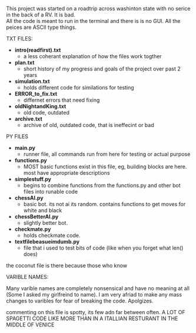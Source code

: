 This project was started on a roadtrip across washinton state with no serice in the back of a RV. It is bad.<br>
All the code is meant to run in the terminal and there is is no GUI. All the peices are ASCII type things.<br>

TXT FILES:  
  - **intro(readfirst).txt** 
    * a less coherant explanation of how the files work togther
  - **plan.txt** 
    * short history of my progress and goals of the project over past 2 years 
  - **simulation.txt**
    * holds different code for similations for testing
  - **ERROR_to_fix.txt** 
    * differnet errors that need fixing
  - **oldNightandKing.txt**
    * old code, outdated
  - **archive.txt**
    * archive of old, outdated code, that is ineffecint or bad

PY FILES
 - **main.py** 
    * runner file, all commands run from here for testing or actual purpose 
 - **functions.py**
    * MOST basic functions exist in this file, eg, building blocks are here. most have appropriate descriptions
 - **simplestuff.py**
    * begins to combine functions from the functions.py and other bot files into runable code
 - **chessAI.py**
    * basic bot. its not ai its random. contains functions to get moves for white and black
 - **chessBetterAI.py**
    * slightly better bot.
 - **checkmate.py**
    * holds checkmate code.
 - **textfilebeasueimdumb.py**
    * file that i used to test bits of code (like when you forget what len() does)

the coconut file is there because those who know

VARIBLE NAMES:

Many varible names are completely nonsensical and have no meaning at all (Some I asked my girlfreind to name). I am very afriad to make any mass changes to varibles for fear of breaking the code. Apolgizes.

commenting on this file is spotty, its few adn far between often. A LOT OF SPAGETTI CODE
LIKE MORE THAN IN A ITALLIAN RESTURANT IN THE MIDDLE OF VENICE

